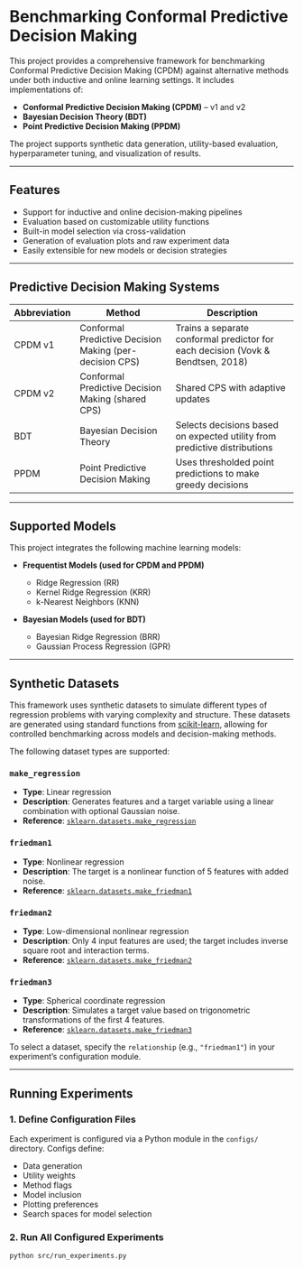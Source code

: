 # Benchmarking Conformal Predictive Decision Making

This project provides a comprehensive framework for benchmarking Conformal Predictive Decision Making (CPDM) against alternative methods under both inductive and online learning settings. It includes implementations of:

- **Conformal Predictive Decision Making (CPDM)** – v1 and v2
- **Bayesian Decision Theory (BDT)**
- **Point Predictive Decision Making (PPDM)**

The project supports synthetic data generation, utility-based evaluation, hyperparameter tuning, and visualization of results.

---

## Features

- Support for inductive and online decision-making pipelines
- Evaluation based on customizable utility functions
- Built-in model selection via cross-validation
- Generation of evaluation plots and raw experiment data
- Easily extensible for new models or decision strategies

---

## Predictive Decision Making Systems

| Abbreviation | Method                             | Description |
|--------------|-------------------------------------|-------------|
| CPDM v1      | Conformal Predictive Decision Making (per-decision CPS) | Trains a separate conformal predictor for each decision (Vovk & Bendtsen, 2018) |
| CPDM v2      | Conformal Predictive Decision Making (shared CPS)       | Shared CPS with adaptive updates |
| BDT          | Bayesian Decision Theory            | Selects decisions based on expected utility from predictive distributions |
| PPDM         | Point Predictive Decision Making    | Uses thresholded point predictions to make greedy decisions |

---

## Supported Models

This project integrates the following machine learning models:

- **Frequentist Models (used for CPDM and PPDM)**
  - Ridge Regression (RR)
  - Kernel Ridge Regression (KRR)
  - k-Nearest Neighbors (KNN)

- **Bayesian Models (used for BDT)**
  - Bayesian Ridge Regression (BRR)
  - Gaussian Process Regression (GPR)

---

## Synthetic Datasets

This framework uses synthetic datasets to simulate different types of regression problems with varying complexity and structure. These datasets are generated using standard functions from [scikit-learn](https://scikit-learn.org/), allowing for controlled benchmarking across models and decision-making methods.

The following dataset types are supported:

### `make_regression`

- **Type**: Linear regression  
- **Description**: Generates features and a target variable using a linear combination with optional Gaussian noise.  
- **Reference**: [`sklearn.datasets.make_regression`](https://scikit-learn.org/stable/modules/generated/sklearn.datasets.make_regression.html)

### `friedman1`

- **Type**: Nonlinear regression  
- **Description**: The target is a nonlinear function of 5 features with added noise.  
- **Reference**: [`sklearn.datasets.make_friedman1`](https://scikit-learn.org/stable/modules/generated/sklearn.datasets.make_friedman1.html)

### `friedman2`

- **Type**: Low-dimensional nonlinear regression  
- **Description**: Only 4 input features are used; the target includes inverse square root and interaction terms.  
- **Reference**: [`sklearn.datasets.make_friedman2`](https://scikit-learn.org/stable/modules/generated/sklearn.datasets.make_friedman2.html)

### `friedman3`

- **Type**: Spherical coordinate regression  
- **Description**: Simulates a target value based on trigonometric transformations of the first 4 features.  
- **Reference**: [`sklearn.datasets.make_friedman3`](https://scikit-learn.org/stable/modules/generated/sklearn.datasets.make_friedman3.html)

To select a dataset, specify the `relationship` (e.g., `"friedman1"`) in your experiment’s configuration module.

---

## Running Experiments

### 1. Define Configuration Files

Each experiment is configured via a Python module in the `configs/` directory. Configs define:

- Data generation
- Utility weights
- Method flags
- Model inclusion
- Plotting preferences
- Search spaces for model selection

### 2. Run All Configured Experiments

```bash
python src/run_experiments.py
